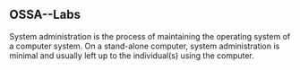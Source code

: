 ## OSSA--Labs

System administration is the process of maintaining the operating system of a computer system.
On a stand-alone computer, system administration is minimal and usually left up to the individual(s) using the computer.   
